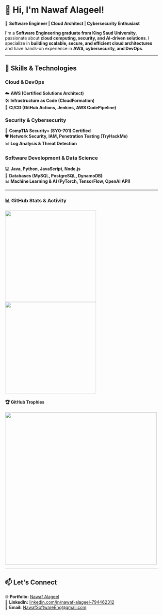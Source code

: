 # 👋 Hi, I'm Nawaf Alageel!

🚀 **Software Engineer | Cloud Architect | Cybersecurity Enthusiast**

I'm a **Software Engineering graduate from King Saud University**, passionate about **cloud computing, security, and AI-driven solutions**. I specialize in **building scalable, secure, and efficient cloud architectures** and have hands-on experience in **AWS, cybersecurity, and DevOps**.

---

## 🔧 **Skills & Technologies**

### **Cloud & DevOps**
☁️ **AWS (Certified Solutions Architect)**  
🛠️ **Infrastructure as Code (CloudFormation)**  
🔄 **CI/CD (GitHub Actions, Jenkins, AWS CodePipeline)**  

### **Security & Cybersecurity**
🔐 **CompTIA Security+ (SY0-701) Certified**  
🛡️ **Network Security, IAM, Penetration Testing (TryHackMe)**  
📊 **Log Analysis & Threat Detection**  

### **Software Development & Data Science**
💻 **Java, Python, JavaScript, Node.js**  
📂 **Databases (MySQL, PostgreSQL, DynamoDB)**  
📊 **Machine Learning & AI (PyTorch, TensorFlow, OpenAI API)**  

---
### 📊 GitHub Stats & Activity
<img src="https://github-readme-stats.vercel.app/api?username=NawafAl-Ageel&show_icons=true&theme=radical" width="300">
<img src="https://github-readme-stats.vercel.app/api/top-langs/?username=NawafAl-Ageel&layout=compact&theme=radical" width="300">

#### 🏆 GitHub Trophies
<img src="https://github-profile-trophy.vercel.app/?username=NawafAl-Ageel&theme=radical&no-frame=true&margin-w=5" width="500">

---

## 📫 **Let's Connect**
🌐 **Portfolio:** [Nawaf Alageel](https://nawafalageel.com)  
💼 **LinkedIn:** [linkedin.com/in/nawaf-alageel-794462312](https://www.linkedin.com/in/nawaf-alageel-794462312/)   
📧 **Email:** [NawafSoftwareEng@gmail.com](mailto:NawafSoftwareEng@gmail.com)
